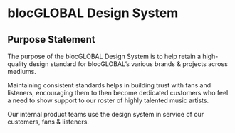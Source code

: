 # blocGLOBAL Design System

## Purpose Statement

The purpose of the blocGLOBAL Design System is to help retain a high-quality design standard for blocGLOBAL’s various brands & projects across mediums.

Maintaining consistent standards helps in building trust with fans and listeners, encouraging them to then become dedicated customers who feel a need to show support to our roster of highly talented music artists.

Our internal product teams use the design system in service of our customers, fans & listeners.
